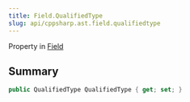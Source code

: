 ```yaml
---
title: Field.QualifiedType
slug: api/cppsharp.ast.field.qualifiedtype
---
```

Property in [Field](/api/cppsharp/ast/field)

## Summary



```csharp
public QualifiedType QualifiedType { get; set; }
```

